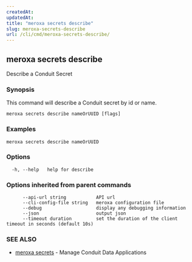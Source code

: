 ```yaml
---
createdAt: 
updatedAt: 
title: "meroxa secrets describe"
slug: meroxa-secrets-describe
url: /cli/cmd/meroxa-secrets-describe/
---
```

## meroxa secrets describe

Describe a Conduit Secret

### Synopsis

This command will describe a Conduit secret by id or name.


```
meroxa secrets describe nameOrUUID [flags]
```

### Examples

```
meroxa secrets describe nameOrUUID

```

### Options

```
  -h, --help   help for describe
```

### Options inherited from parent commands

```
      --api-url string           API url
      --cli-config-file string   meroxa configuration file
      --debug                    display any debugging information
      --json                     output json
      --timeout duration         set the duration of the client timeout in seconds (default 10s)
```

### SEE ALSO

* [meroxa secrets](/cli/cmd/meroxa-secrets/)	 - Manage Conduit Data Applications

